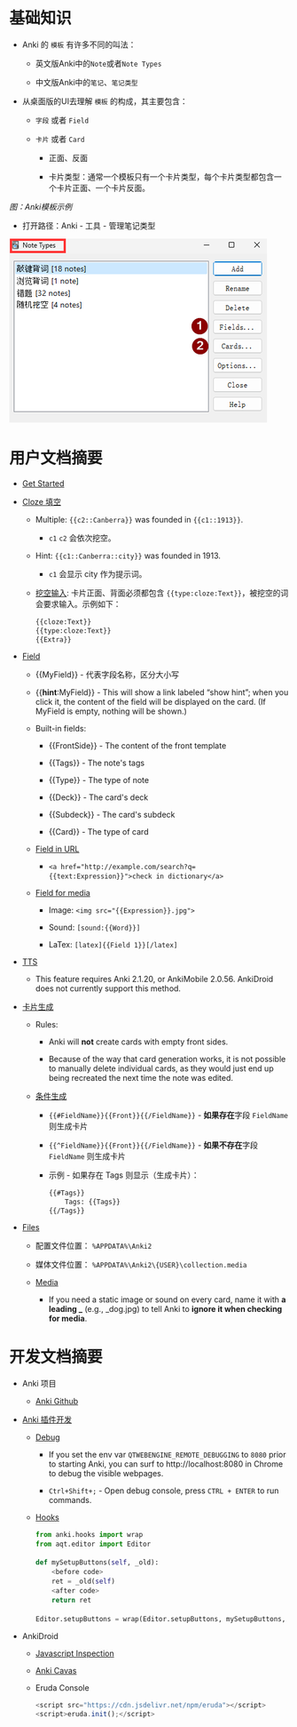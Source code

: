 # 基础知识

- Anki 的 `模板` 有许多不同的叫法：

  - 英文版Anki中的`Note`或者`Note Types`

  - 中文版Anki中的`笔记`、`笔记类型`

- 从桌面版的UI去理解 `模板` 的构成，其主要包含：

  - `字段` 或者 `Field`

  - `卡片` 或者 `Card`

    - 正面、反面

    - 卡片类型：通常一个模板只有一个卡片类型，每个卡片类型都包含一个卡片正面、一个卡片反面。

*图：Anki模板示例*

- 打开路径：Anki - 工具 - 管理笔记类型

![](pics/note_types.png)

# 用户文档摘要

- [Get Started](https://docs.ankiweb.net/getting-started.html)

- [Cloze 填空](https://docs.ankiweb.net/editing.html#cloze-deletion)

  - Multiple: `{{c2::Canberra}}` was founded in `{{c1::1913}}`.

    - `c1` `c2` 会依次挖空。

  - Hint: `{{c1::Canberra::city}}` was founded in 1913.

    - `c1` 会显示 city 作为提示词。

  - [挖空输入](https://docs.ankiweb.net/templates/fields.html#checking-your-answer):  卡片正面、背面必须都包含 `{{type:cloze:Text}}`，被挖空的词会要求输入。示例如下：

    ```
    {{cloze:Text}}
    {{type:cloze:Text}}
    {{Extra}} 
    ```

- [Field](https://docs.ankiweb.net/templates/fields.html)

  - {{MyField}} - 代表字段名称，区分大小写

  - {{**hint**:MyField}} - This will show a link labeled “show hint”; when you click it, the content of the field will be displayed on the card. (If MyField is empty, nothing will be shown.)

  - Built-in fields:

    - {{FrontSide}} - The content of the front template

    - {{Tags}} - The note's tags

    - {{Type}} - The type of note

    - {{Deck}} - The card's deck

    - {{Subdeck}} - The card's subdeck

    - {{Card}} - The type of card

  - [Field in URL](https://docs.ankiweb.net/templates/fields.html#html-stripping)

    - `<a href="http://example.com/search?q={{text:Expression}}">check in dictionary</a>`

  - [Field for media](https://docs.ankiweb.net/templates/fields.html#media--latex)

    - Image: `<img src="{{Expression}}.jpg">`

    - Sound: `[sound:{{Word}}]`

    - LaTex: `[latex]{{Field 1}}[/latex]`

- [TTS](https://docs.ankiweb.net/templates/fields.html#text-to-speech)

  - This feature requires Anki 2.1.20, or AnkiMobile 2.0.56. AnkiDroid does not currently support this method.

- [卡片生成](https://docs.ankiweb.net/templates/generation.html)

  - Rules:

    - Anki will **not** create cards with empty front sides.

    - Because of the way that card generation works, it is not possible to manually delete individual cards, as they would just end up being recreated the next time the note was edited.

  - [条件生成](https://docs.ankiweb.net/templates/generation.html#conditional-replacement)

    - `{{#FieldName}}{{Front}}{{/FieldName}}` - **如果存在**字段 `FieldName` 则生成卡片

    - `{{^FieldName}}{{Front}}{{/FieldName}}` - **如果不存在**字段 `FieldName` 则生成卡片

    - 示例 - 如果存在 Tags 则显示（生成卡片）：

      ```
      {{#Tags}}
          Tags: {{Tags}}
      {{/Tags}}
      ```

- [Files](https://docs.ankiweb.net/files.html)

  - 配置文件位置： `%APPDATA%\Anki2`

  - 媒体文件位置： `%APPDATA%\Anki2\{USER}\collection.media`

  - [Media](https://docs.ankiweb.net/media.html)

    - If you need a static image or sound on every card, name it with **a leading \_** (e.g., \_dog.jpg) to tell Anki to **ignore it when checking for media**.

# 开发文档摘要

- Anki 项目

  - [Anki Github](https://github.com/ankitects/anki)

- [Anki 插件开发](https://addon-docs.ankiweb.net/)

  - [Debug](https://addon-docs.ankiweb.net/debugging.html)

    - If you set the env var `QTWEBENGINE_REMOTE_DEBUGGING` to `8080` prior to starting Anki, you can surf to http://localhost:8080 in Chrome to debug the visible webpages.

    - `Ctrl+Shift+;` - Open debug console, press `CTRL + ENTER` to run commands.

  - [Hooks](https://addon-docs.ankiweb.net/monkey-patching.html)

    ```python
    from anki.hooks import wrap
    from aqt.editor import Editor
    
    def mySetupButtons(self, _old):
        <before code>
        ret = _old(self)
        <after code>
        return ret
    
    Editor.setupButtons = wrap(Editor.setupButtons, mySetupButtons, "around")
    ```

- AnkiDroid

  - [Javascript Inspection](https://github.com/ankidroid/Anki-Android/wiki/Development-Guide#html-javascript-inspection)

  - [Anki Cavas](https://github.com/pigoz/anki-canvas)

  - Eruda Console

    ```javascript
    <script src="https://cdn.jsdelivr.net/npm/eruda"></script>
    <script>eruda.init();</script>
    ```